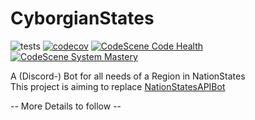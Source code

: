 # CyborgianStates

![tests](https://github.com/Free-Nations-Region/CyborgianStates/workflows/build%20and%20test/badge.svg) [![codecov](https://codecov.io/gh/Free-Nations-Region/CyborgianStates/branch/main/graph/badge.svg?token=wpwSU9VtFw)](https://codecov.io/gh/Free-Nations-Region/CyborgianStates) [![CodeScene Code Health](https://codescene.io/projects/13013/status-badges/code-health)](https://codescene.io/projects/13013) [![CodeScene System Mastery](https://codescene.io/projects/13013/status-badges/system-mastery)](https://codescene.io/projects/13013)  

A (Discord-) Bot for all needs of a Region in NationStates  
This project is aiming to replace [NationStatesAPIBot](https://github.com/drehtisch/NationStatesAPIBot)

-- More Details to follow --
